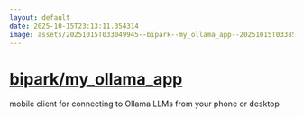 ```yaml
---
layout: default
date: 2025-10-15T23:13:11.354314
image: assets/20251015T033049945--bipark--my_ollama_app--20251015T033856831--cropped.png
---
```


# [bipark/my_ollama_app](https://github.com/bipark/my_ollama_app)

mobile client for connecting to Ollama LLMs from your phone or desktop

